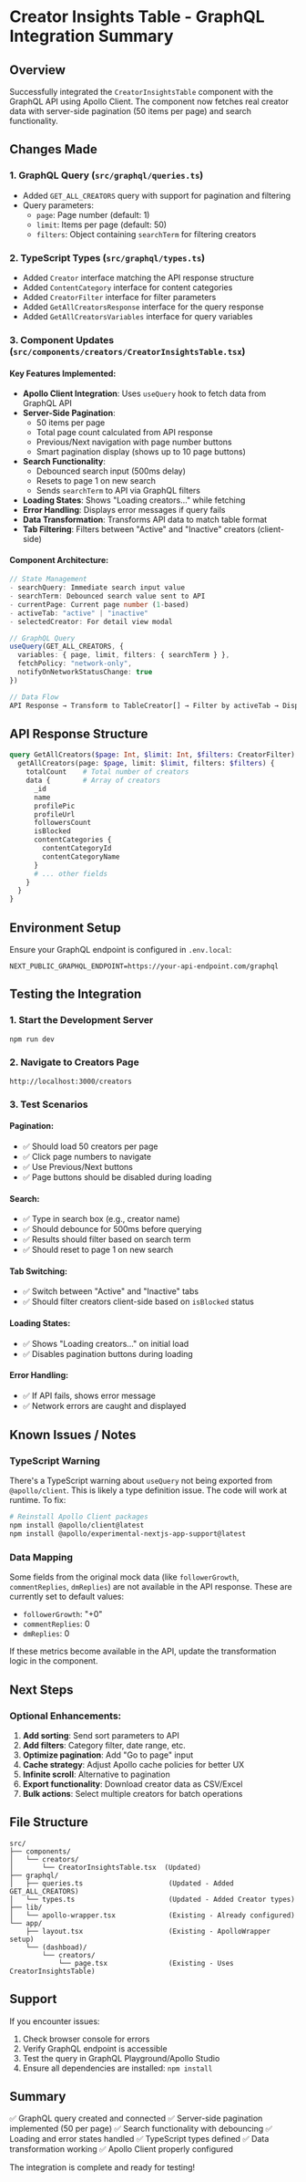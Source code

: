 # Creator Insights Table - GraphQL Integration Summary

## Overview
Successfully integrated the `CreatorInsightsTable` component with the GraphQL API using Apollo Client. The component now fetches real creator data with server-side pagination (50 items per page) and search functionality.

## Changes Made

### 1. GraphQL Query (`src/graphql/queries.ts`)
- Added `GET_ALL_CREATORS` query with support for pagination and filtering
- Query parameters:
  - `page`: Page number (default: 1)
  - `limit`: Items per page (default: 50)
  - `filters`: Object containing `searchTerm` for filtering creators

### 2. TypeScript Types (`src/graphql/types.ts`)
- Added `Creator` interface matching the API response structure
- Added `ContentCategory` interface for content categories
- Added `CreatorFilter` interface for filter parameters
- Added `GetAllCreatorsResponse` interface for the query response
- Added `GetAllCreatorsVariables` interface for query variables

### 3. Component Updates (`src/components/creators/CreatorInsightsTable.tsx`)

#### Key Features Implemented:
- **Apollo Client Integration**: Uses `useQuery` hook to fetch data from GraphQL API
- **Server-Side Pagination**: 
  - 50 items per page
  - Total page count calculated from API response
  - Previous/Next navigation with page number buttons
  - Smart pagination display (shows up to 10 page buttons)
- **Search Functionality**:
  - Debounced search input (500ms delay)
  - Resets to page 1 on new search
  - Sends `searchTerm` to API via GraphQL filters
- **Loading States**: Shows "Loading creators..." while fetching
- **Error Handling**: Displays error messages if query fails
- **Data Transformation**: Transforms API data to match table format
- **Tab Filtering**: Filters between "Active" and "Inactive" creators (client-side)

#### Component Architecture:
```typescript
// State Management
- searchQuery: Immediate search input value
- searchTerm: Debounced search value sent to API
- currentPage: Current page number (1-based)
- activeTab: "active" | "inactive"
- selectedCreator: For detail view modal

// GraphQL Query
useQuery(GET_ALL_CREATORS, {
  variables: { page, limit, filters: { searchTerm } },
  fetchPolicy: "network-only",
  notifyOnNetworkStatusChange: true
})

// Data Flow
API Response → Transform to TableCreator[] → Filter by activeTab → Display in Table
```

## API Response Structure

```graphql
query GetAllCreators($page: Int, $limit: Int, $filters: CreatorFilter) {
  getAllCreators(page: $page, limit: $limit, filters: $filters) {
    totalCount    # Total number of creators
    data {        # Array of creators
      _id
      name
      profilePic
      profileUrl
      followersCount
      isBlocked
      contentCategories {
        contentCategoryId
        contentCategoryName
      }
      # ... other fields
    }
  }
}
```

## Environment Setup

Ensure your GraphQL endpoint is configured in `.env.local`:

```env
NEXT_PUBLIC_GRAPHQL_ENDPOINT=https://your-api-endpoint.com/graphql
```

## Testing the Integration

### 1. Start the Development Server
```bash
npm run dev
```

### 2. Navigate to Creators Page
```
http://localhost:3000/creators
```

### 3. Test Scenarios

#### Pagination:
- ✅ Should load 50 creators per page
- ✅ Click page numbers to navigate
- ✅ Use Previous/Next buttons
- ✅ Page buttons should be disabled during loading

#### Search:
- ✅ Type in search box (e.g., creator name)
- ✅ Should debounce for 500ms before querying
- ✅ Results should filter based on search term
- ✅ Should reset to page 1 on new search

#### Tab Switching:
- ✅ Switch between "Active" and "Inactive" tabs
- ✅ Should filter creators client-side based on `isBlocked` status

#### Loading States:
- ✅ Shows "Loading creators..." on initial load
- ✅ Disables pagination buttons during loading

#### Error Handling:
- ✅ If API fails, shows error message
- ✅ Network errors are caught and displayed

## Known Issues / Notes

### TypeScript Warning
There's a TypeScript warning about `useQuery` not being exported from `@apollo/client`. This is likely a type definition issue. The code will work at runtime. To fix:

```bash
# Reinstall Apollo Client packages
npm install @apollo/client@latest
npm install @apollo/experimental-nextjs-app-support@latest
```

### Data Mapping
Some fields from the original mock data (like `followerGrowth`, `commentReplies`, `dmReplies`) are not available in the API response. These are currently set to default values:
- `followerGrowth`: "+0"
- `commentReplies`: 0
- `dmReplies`: 0

If these metrics become available in the API, update the transformation logic in the component.

## Next Steps

### Optional Enhancements:
1. **Add sorting**: Send sort parameters to API
2. **Add filters**: Category filter, date range, etc.
3. **Optimize pagination**: Add "Go to page" input
4. **Cache strategy**: Adjust Apollo cache policies for better UX
5. **Infinite scroll**: Alternative to pagination
6. **Export functionality**: Download creator data as CSV/Excel
7. **Bulk actions**: Select multiple creators for batch operations

## File Structure
```
src/
├── components/
│   └── creators/
│       └── CreatorInsightsTable.tsx  (Updated)
├── graphql/
│   ├── queries.ts                     (Updated - Added GET_ALL_CREATORS)
│   └── types.ts                       (Updated - Added Creator types)
├── lib/
│   └── apollo-wrapper.tsx             (Existing - Already configured)
└── app/
    ├── layout.tsx                     (Existing - ApolloWrapper setup)
    └── (dashboad)/
        └── creators/
            └── page.tsx               (Existing - Uses CreatorInsightsTable)
```

## Support

If you encounter issues:
1. Check browser console for errors
2. Verify GraphQL endpoint is accessible
3. Test the query in GraphQL Playground/Apollo Studio
4. Ensure all dependencies are installed: `npm install`

## Summary

✅ GraphQL query created and connected
✅ Server-side pagination implemented (50 per page)
✅ Search functionality with debouncing
✅ Loading and error states handled
✅ TypeScript types defined
✅ Data transformation working
✅ Apollo Client properly configured

The integration is complete and ready for testing!
